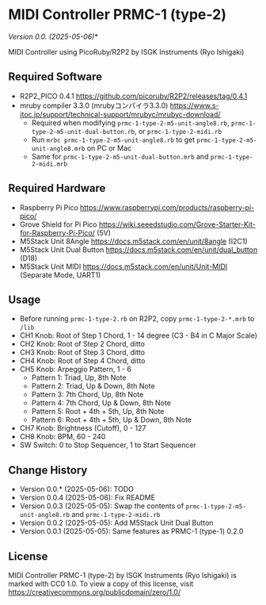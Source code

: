 MIDI Controller PRMC-1 (type-2)
===============================

**Version 0.0.* (2025-05-06)**

MIDI Controller using PicoRuby/R2P2 by ISGK Instruments (Ryo Ishigaki)

Required Software
-----------------

- R2P2_PICO 0.4.1 https://github.com/picoruby/R2P2/releases/tag/0.4.1
- mruby compiler 3.3.0 (mrubyコンパイラ3.3.0) https://www.s-itoc.jp/support/technical-support/mrubyc/mrubyc-download/
    - Required when modifying `prmc-1-type-2-m5-unit-angle8.rb`, `prmc-1-type-2-m5-unit-dual-button.rb`, or `prmc-1-type-2-midi.rb`
    - Run `mrbc prmc-1-type-2-m5-unit-angle8.rb` to get `prmc-1-type-2-m5-unit-angle8.mrb` on PC or Mac
    - Same for `prmc-1-type-2-m5-unit-dual-button.mrb` and `prmc-1-type-2-midi.mrb`

Required Hardware
-----------------

- Raspberry Pi Pico https://www.raspberrypi.com/products/raspberry-pi-pico/
- Grove Shield for Pi Pico https://wiki.seeedstudio.com/Grove-Starter-Kit-for-Raspberry-Pi-Pico/ (5V)
- M5Stack Unit 8Angle https://docs.m5stack.com/en/unit/8angle (I2C1)
- M5Stack Unit Dual Button https://docs.m5stack.com/en/unit/dual_button (D18)
- M5Stack Unit MIDI https://docs.m5stack.com/en/unit/Unit-MIDI (Separate Mode, UART1)

Usage
-----

- Before running `prmc-1-type-2.rb` on R2P2, copy `prmc-1-type-2-*.mrb` to `/lib`
- CH1 Knob: Root of Step 1 Chord, 1 - 14 degree (C3 - B4 in C Major Scale)
- CH2 Knob: Root of Step 2 Chord, ditto
- CH3 Knob: Root of Step 3 Chord, ditto
- CH4 Knob: Root of Step 4 Chord, ditto
- CH5 Knob: Arpeggio Pattern, 1 - 6
    - Pattern 1: Triad, Up, 8th Note
    - Pattern 2: Triad, Up & Down, 8th Note
    - Pattern 3: 7th Chord, Up, 8th Note
    - Pattern 4: 7th Chord, Up & Down, 8th Note
    - Pattern 5: Root + 4th + 5th, Up, 8th Note
    - Pattern 6: Root + 4th + 5th, Up & Down, 8th Note
- CH7 Knob: Brightness (Cutoff), 0 - 127
- CH8 Knob: BPM, 60 - 240
- SW Switch: 0 to Stop Sequencer, 1 to Start Sequencer

Change History
--------------

- Version 0.0.* (2025-05-06): TODO
- Version 0.0.4 (2025-05-06): Fix README
- Version 0.0.3 (2025-05-05): Swap the contents of `prmc-1-type-2-m5-unit-angle8.rb` and `prmc-1-type-2-midi.rb`
- Version 0.0.2 (2025-05-05): Add M5Stack Unit Dual Button
- Version 0.0.1 (2025-05-05): Same features as PRMC-1 (type-1) 0.2.0

License
-------

MIDI Controller PRMC-1 (type-2) by ISGK Instruments (Ryo Ishigaki) is marked with CC0 1.0.
To view a copy of this license, visit https://creativecommons.org/publicdomain/zero/1.0/
